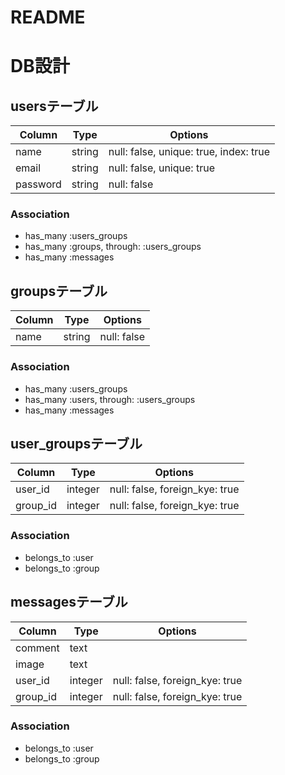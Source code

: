 # README

# DB設計

## usersテーブル

|Column|Type|Options|
|------|----|-------|
|name|string|null: false, unique: true, index: true|
|email|string|null: false, unique: true|
|password|string|null: false|

### Association
- has_many :users_groups
- has_many :groups, through: :users_groups
- has_many :messages

## groupsテーブル

|Column|Type|Options|
|------|----|-------|
|name|string|null: false|

### Association
- has_many :users_groups
- has_many :users, through: :users_groups
- has_many :messages

## user_groupsテーブル

|Column|Type|Options|
|------|----|-------|
|user_id|integer|null: false, foreign_kye: true|
|group_id|integer|null: false, foreign_kye: true|

### Association
- belongs_to :user
- belongs_to :group

## messagesテーブル

|Column|Type|Options|
|------|----|-------|
|comment|text|
|image|text|
|user_id|integer|null: false, foreign_kye: true|
|group_id|integer|null: false, foreign_kye: true|

### Association
- belongs_to :user
- belongs_to :group
